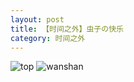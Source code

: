 ```yaml
---
layout: post
title: 【时间之外】虫子の快乐
category: 时间之外
---
```

![top](http://rh8cub8wq.hd-bkt.clouddn.com/img/top-220325-2.png)
![wanshan](http://rh8cub8wq.hd-bkt.clouddn.com/img/wanshan.png)
  




